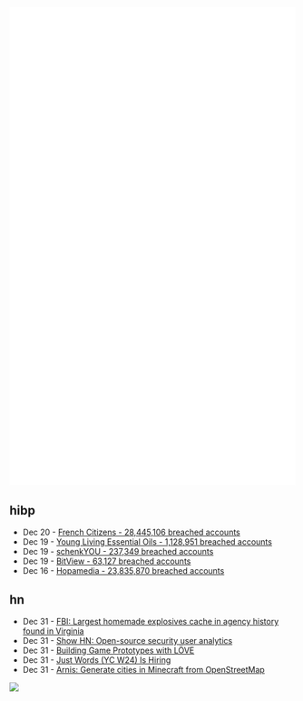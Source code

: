 ![Metrics](https://raw.githubusercontent.com/phixion/phixion/master/metrics.svg)

## hibp

<!--
for https://github.com/phixion/phixion/blob/main/.github/workflows/feeds.yml
-->
<!--START_SECTION:haveibeenpwnd-->
- Dec 20 - [French Citizens - 28,445,106 breached accounts](https://haveibeenpwned.com/PwnedWebsites#FrenchCitizens)
- Dec 19 - [Young Living Essential Oils - 1,128,951 breached accounts](https://haveibeenpwned.com/PwnedWebsites#YoungLivingEssentialOils)
- Dec 19 - [schenkYOU - 237,349 breached accounts](https://haveibeenpwned.com/PwnedWebsites#schenkYOU)
- Dec 19 - [BitView - 63,127 breached accounts](https://haveibeenpwned.com/PwnedWebsites#BitView)
- Dec 16 - [Hopamedia - 23,835,870 breached accounts](https://haveibeenpwned.com/PwnedWebsites#Hopamedia)
<!--END_SECTION:haveibeenpwnd-->

## hn

<!--
for https://github.com/phixion/phixion/blob/main/.github/workflows/feeds.yml
-->
<!--START_SECTION:hn-->
- Dec 31 - [FBI: Largest homemade explosives cache in agency history found in Virginia](https://thehill.com/national-security/5061535-virginia-man-arrested-explosives/)
- Dec 31 - [Show HN: Open-source security user analytics](https://github.com/TirrenoTechnologies/tirreno)
- Dec 31 - [Building Game Prototypes with LÖVE](https://healeycodes.com/building-game-prototypes-with-love)
- Dec 31 - [Just Words (YC W24) Is Hiring](https://www.ycombinator.com/companies/just-words/jobs/lwVZeEN-sr-software-engineer-frontend)
- Dec 31 - [Arnis: Generate cities in Minecraft from OpenStreetMap](https://github.com/louis-e/arnis)
<!--END_SECTION:hn-->

<!--
for https://yhype.me
-->
![](https://hit.yhype.me/github/profile?user_id=13013670)
